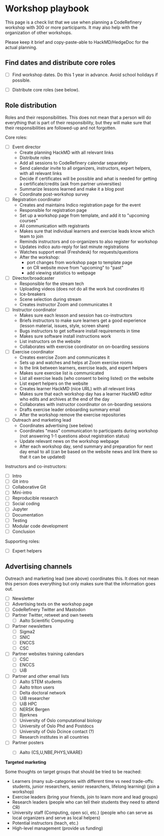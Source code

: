 # Workshop playbook

This page is a check list that we use when planning a CodeRefinery workshop
with 300 or more participants.
It may also help with the organization of other workshops.

Please keep it brief and copy-paste-able to HackMD/HedgeDoc for the actual planning.


## Find dates and distribute core roles

- [ ] Find workshop dates. Do this 1 year in advance. Avoid school holidays if possible.
- [ ] Distribute core roles (see below).


## Role distribution

Roles and their responsibilities. This does not mean that a person will do
everything that is part of their responsibility, but they will make sure that
their responsibilities are followed-up and not forgotten.

Core roles:
- [ ] Event director
  - Create planning HackMD with all relevant links
  - Distribute roles
  - Add all sessions to CodeRefinery calendar separately
  - Send calendar invite to all organizers, instructors, expert helpers, with all relevant links
  - Decide if certificates will be possible and what is needed for getting a certificate/credits (ask from partner universities)
  - Summarize lessons learned and make it a blog post
  - Coordinate post-workshop survey
- [ ] Registration coordinator
  - Creates and maintains Indico registration page for the event
  - Responsible for registration page
  - Set up a workshop page from template, and add it to "upcoming courses"
  - All communication with registrants
  - Makes sure that individual learners and exercise leads know which team to join
  - Reminds instructors and co-organizers to also register for workshop
  - Updates indico auto-reply for last minute registrations
  - Watches support email (Freshdesk) for requests/questions
  - After the workshop:
    - port changes from workshop page to template page
    - on CR website move from "upcoming" to "past"
    - add viewing statistics to webpage
- [ ] Director/broadcaster
  - Responsible for the stream tech
  - Uploading videos (does not do all the work but coordinates it)
  - Ice-breakers
  - Scene selection during stream
  - Creates instructor Zoom and communicates it
- [ ] Instructor coordinator
  - Makes sure each lesson and session has co-instructors
  - Briefs instructors to make sure learners get a good experience (lesson material, issues, style, screen share)
  - Bugs instructors to get software install requirements in time
  - Makes sure software install instructions work
  - List instructors on the website
  - Collaborates with exercise coordinator on on-boarding sessions
- [ ] Exercise coordinator
  - Creates exercise Zoom and communicates it
  - Sets up and watches and helps at Zoom exercise rooms
  - Is the link between learners, exercise leads, and expert helpers
  - Makes sure exercise list is communicated
  - List all exercise leads (who consent to being listed) on the website
  - List expert helpers on the website
  - Creates learner HackMD (nice URL) with all relevant links
  - Makes sure that each workshop day has a learner HackMD editor who edits and archives at the end of the day
  - Collaborates with instructor coordinator on on-boarding sessions
  - Drafts exercise leader onboarding summary email
  - After the workshop remove the exercise repositories
- [ ] Outreach and marketing lead
  - Coordinates advertising (see below)
  - Coordinates "mass" communication to participants during workshop (not
    answering 1-1 questions about registration status)
  - Update relevant news on the workshop webpage
  - After each workshop day, send summary and preparation for next day email to
    all (can be based on the website news and link there so that it can be
    updated)

Instructors and co-instructors:
- [ ] Intro
- [ ] Git intro
- [ ] Collaborative Git
- [ ] Mini-intro
- [ ] Reproducible research
- [ ] Social coding
- [ ] Jupyter
- [ ] Documentation
- [ ] Testing
- [ ] Modular code development
- [ ] Conclusion

Supporting roles:
- [ ] Expert helpers


## Advertising channels

Outreach and marketing lead (see above) coordinates this.
It does not mean this person does everything but only
makes sure that the information goes out.

- [ ] Newsletter
- [ ] Advertising texts on the workshop page
- [ ] CodeRefinery Twitter and Mastodon
- [ ] Partner Twitter, retweet and own tweets
  - [ ] Aalto Scientific Computing
- [ ] Partner newsletters
  - [ ] Sigma2
  - [ ] SNIC
  - [ ] ENCCS
  - [ ] CSC
- [ ] Partner websites training calendars
  - [ ] CSC
  - [ ] ENCCS
  - [ ] UiB
- [ ] Partner and other email lists
  - [ ] Aalto STEM students
  - [ ] Aalto triton users
  - [ ] Delta doctoral network
  - [ ] UiB researcher
  - [ ] UiB HPC
  - [ ] NERSK Bergen
  - [ ] Bjerknes
  - [ ] University of Oslo computational biology
  - [ ] University of Oslo  Phd and Postdocs
  - [ ] University of Oslo Dcince contact (?)
  - [ ] Research institutes in all countries
- [ ] Partner posters
  - [ ] Aalto (CS,U,NBE,PHYS,VAARE)


**Targeted marketing**

Some thoughts on target groups that should be tried to be reached:

- Learners (many sub-categories with different time vs need trade-offs: students, junior researchers, senior researchers, lifelong learning) (join a workshop)
- Exercise leaders (bring your friends, join to learn more and lead groups)
- Research leaders (people who can tell their students they need to attend CR)
- University staff (Computing, open sci, etc.) (people who can serve as local organizers and serve as local helpers)
- Potential instructors (teach, etc.)
- High-level management (provide us funding)
